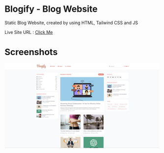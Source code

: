 # Blogify - Blog Website
 Static Blog Website, created by using HTML, Tailwind CSS and JS
 
 Live Site URL : [Click Me](https://erenymo.github.io/Blog-Website/)
 
 # Screenshots
 ![Design preview for the Blogify Blog Website](./images/desktop_preview_1.jpg)
 
